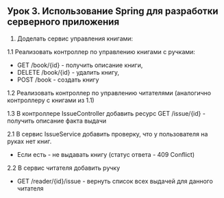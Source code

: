 ## Урок 3. Использование Spring для разработки серверного приложения

1. Доделать сервис управления книгами:

1.1 Реализовать контроллер по управлению книгами с ручками:
* GET /book/{id} - получить описание книги,
* DELETE /book/{id} - удалить книгу,
* POST /book - создать книгу

1.2 Реализовать контроллер по управлению читателями (аналогично контроллеру с книгами из 1.1)

1.3 В контроллере IssueController добавить ресурс GET /issue/{id} - получить описание факта выдачи

2.1 В сервис IssueService добавить проверку, что у пользователя на руках нет книг.

* Если есть - не выдавать книгу (статус ответа - 409 Conflict)

2.2 В сервис читателя добавить ручку

* GET /reader/{id}/issue - вернуть список всех выдачей для данного читателя